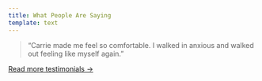 ```yaml
---
title: What People Are Saying
template: text
---
```

> “Carrie made me feel so comfortable. I walked in anxious and walked out feeling like myself again.”

[Read more testimonials →](/testimonials)
